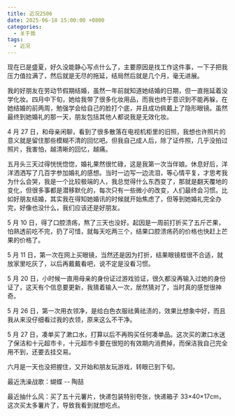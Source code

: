 ```yaml
---
title: 近况2506
date: 2025-06-18 15:00:00 +0800
categories:
  - 关于我
tags:
  - 近况
---
```

现在已是盛夏，好久没能静心写点什么了，主要原因是找工作这件事，一下子把我压力值拉满了，然后就是无尽的拖延，结局然后就是几个月，毫无进展。

我的好朋友在劳动节假期结婚，虽然一年前就知道她结婚的日期，但一直拖延着没学化妆。四月中下旬，她给我带了很多化妆用品，而我也终于意识到不能再躲，在她结婚的前两周，勉强学会给自己的脸打个底，并且成功佩戴上了隐形眼镜。虽然最终到她婚礼的那一天，朋友包括其他人都说我是无效化妆。

4 月 27 日，和母亲闲聊，看到了很多散落在电视机柜里的旧照，我想也许照片的意义就是留住那些模糊不清的回忆吧。但我自己成人后，除了证件照，几乎没拍过照片，我害怕，越清晰的回忆，越痛。

五月头三天过得恍恍惚惚，婚礼果然很忙碌，这是我第一次当伴娘。休息好后，洋洋洒洒写了几百字参加婚礼的感想。当时一边写一边流泪，等心情平复，才思考我为什么会哭，我是一个比较极端的人，我总觉得什么东西变了，那就是翻天覆地的变化，但很多事都是潜移默化的，每次只有一些微小的改变，人们最终会习惯。比如好朋友结婚，其实我在得知她婚讯的时候就开始焦虑了，但等到她婚礼完全办完，好像也没什么，我们应该还是好朋友。

5 月 10 日，得了口腔溃疡，熬了三天也没好。起因是一周前打折买了五斤芒果，怕熟透前吃不完，扔了可惜，就每天吃两三个，结果口腔溃疡药的价格也快赶上芒果的价格了。

5 月 11 日，第一次在网上买眼镜，当然还是因为打折，结果眼镜框很不合适，就放家里吃灰了，以后再戴戴看吧，说不定是没看习惯。

5 月 20 日，小时候一直用母亲的身份证过游戏验证，很久都没再输入过她的身份证了，这天有个信息要更新，我猜着输入一次，居然猜对了，当时真的感觉很神奇。

5 月 26 日，第一次用衣领净，是给白色衣服祛黄祛渍的，效果比想象中好，而且我从来没仔细看过我的衣领，原来这么不干净。

5 月 27 日，凑单买了漱口水，打算以后不再购买任何凑单品。这次买的漱口水送了保洁和十元超市卡，十元超市卡要在很短的有效期内消费掉，而保洁我自己完全用不到，还要去挂交易。

六月是一天也没把握住，又开始和朋友玩游戏，转眼已到下旬。

最近洗澡战歌：蝴蝶 -- 陶喆

最近抽什么风：买了五十元薯片，快递包装特别夸张，快递箱子 33×40×17cm，这次买太多薯片了，导致我看到就想吃点。